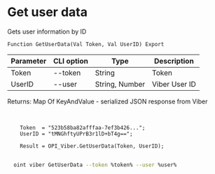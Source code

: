 ﻿---
sidebar_position: 3
---

# Get user data
 Gets user information by ID



`Function GetUserData(Val Token, Val UserID) Export`

  | Parameter | CLI option | Type | Description |
  |-|-|-|-|
  | Token | --token | String | Token |
  | UserID | --user | String, Number | Viber User ID |

  
  Returns:  Map Of KeyAndValue - serialized JSON response from Viber

<br/>




```bsl title="Code example"
    Token  = "523b58ba82afffaa-7ef3b426...";
    UserID = "tMNGhftyUPrB3r1lD+bT4g==";

    Result = OPI_Viber.GetUserData(Token, UserID);
```



```sh title="CLI command example"
    
  oint viber GetUserData --token %token% --user %user%

```

```json title="Result"

```
